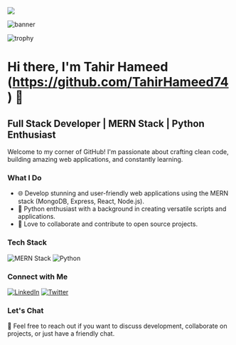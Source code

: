 ![](https://komarev.com/ghpvc/?username=TahirHameed74)


![banner](https://github.com/TahirHameed74/tahirhameed74/assets/33459018/52765c7e-d72f-4452-9556-f1dfd2c17902)

![trophy](https://github-profile-trophy.vercel.app/?username=TahirHameed74)


# Hi there, I'm Tahir Hameed (https://github.com/TahirHameed74) 👋

## Full Stack Developer | MERN Stack | Python Enthusiast

Welcome to my corner of GitHub! I'm passionate about crafting clean code, building amazing web applications, and constantly learning.

### What I Do
- 🌐 Develop stunning and user-friendly web applications using the MERN stack (MongoDB, Express, React, Node.js).
- 🐍 Python enthusiast with a background in creating versatile scripts and applications.
- 🚀 Love to collaborate and contribute to open source projects.

### Tech Stack
![MERN Stack](https://img.shields.io/badge/Tech%20Stack-MERN-green)
![Python](https://img.shields.io/badge/Python-Intermediate-yellow)


### Connect with Me
[![LinkedIn](https://img.shields.io/badge/LinkedIn-Connect-blue)](https://www.linkedin.com/in/tahir-hameed-304568244/)
[![Twitter](https://img.shields.io/badge/Twitter-Follow-blue)](https://twitter.com/tsb_125)

### Let's Chat
💌 Feel free to reach out if you want to discuss development, collaborate on projects, or just have a friendly chat.


